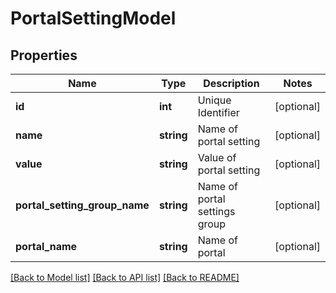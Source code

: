 # PortalSettingModel

## Properties
Name | Type | Description | Notes
------------ | ------------- | ------------- | -------------
**id** | **int** | Unique Identifier | [optional] 
**name** | **string** | Name of portal setting | [optional] 
**value** | **string** | Value of portal setting | [optional] 
**portal_setting_group_name** | **string** | Name of portal settings group | [optional] 
**portal_name** | **string** | Name of portal | [optional] 

[[Back to Model list]](../README.md#documentation-for-models) [[Back to API list]](../README.md#documentation-for-api-endpoints) [[Back to README]](../README.md)



